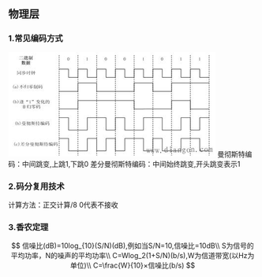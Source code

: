 ## 物理层

### 1.常见编码方式

![编码方式](computerWeb/encoding.jpg)
曼彻斯特编码：中间跳变,上跳1,下跳0
差分曼彻斯特编码：中间始终跳变,开头跳变表示1

### 2.码分复用技术

计算方法：正交计算/8
0代表不接收

### 3.香农定理

$$
信噪比(dB)=10log_{10}(S/N)(dB),例如当S/N=10,信噪比=10dB\\
S为信号的平均功率，N的噪声的平均功率\\
C=Wlog_2(1+S/N)(b/s),W为信道带宽(以Hz为单位)\\
C=\frac{W}{10}×信噪比(b/s)
$$

